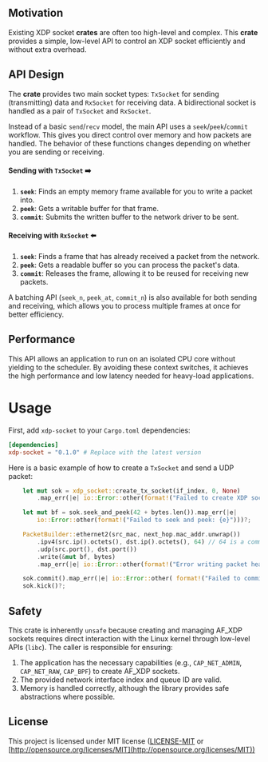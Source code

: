 ## Motivation

Existing XDP socket **crates** are often too high-level and complex. This **crate** provides a simple, low-level API to control an XDP socket efficiently and without extra overhead.

## API Design

The **crate** provides two main socket types: `TxSocket` for sending (transmitting) data and `RxSocket` for receiving data. A bidirectional socket is handled as a pair of `TxSocket` and `RxSocket`.

Instead of a basic `send`/`recv` model, the main API uses a `seek`/`peek`/`commit` workflow. This gives you direct control over memory and how packets are handled. The behavior of these functions changes depending on whether you are sending or receiving.

#### Sending with `TxSocket` ➡️
1.  **`seek`**: Finds an empty memory frame available for you to write a packet into.
2.  **`peek`**: Gets a writable buffer for that frame.
3.  **`commit`**: Submits the written buffer to the network driver to be sent.

#### Receiving with `RxSocket` ⬅️
1.  **`seek`**: Finds a frame that has already received a packet from the network.
2.  **`peek`**: Gets a readable buffer so you can process the packet's data.
3.  **`commit`**: Releases the frame, allowing it to be reused for receiving new packets.

A batching API (`seek_n`, `peek_at`, `commit_n`) is also available for both sending and receiving, which allows you to process multiple frames at once for better efficiency.

## Performance

This API allows an application to run on an isolated CPU core without yielding to the scheduler. By avoiding these context switches, it achieves the high performance and low latency needed for heavy-load applications.

# Usage

First, add `xdp-socket` to your `Cargo.toml` dependencies:

```toml
[dependencies]
xdp-socket = "0.1.0" # Replace with the latest version
```

Here is a basic example of how to create a `TxSocket` and send a UDP packet:

```rust
    let mut sok = xdp_socket::create_tx_socket(if_index, 0, None)
        .map_err(|e| io::Error::other(format!("Failed to create XDP socket: {e}")))?;

    let mut bf = sok.seek_and_peek(42 + bytes.len()).map_err(|e|
        io::Error::other(format!("Failed to seek and peek: {e}")))?;

    PacketBuilder::ethernet2(src_mac, next_hop.mac_addr.unwrap())
        .ipv4(src.ip().octets(), dst.ip().octets(), 64) // 64 is a common TTL
        .udp(src.port(), dst.port())
        .write(&mut bf, bytes)
        .map_err(|e| io::Error::other(format!("Error writing packet header: {e}")))?;

    sok.commit().map_err(|e| io::Error::other( format!("Failed to commit buffer in RX ring: {e}")))?;
    sok.kick()?;
```

## Safety

This crate is inherently `unsafe` because creating and managing AF_XDP sockets requires direct interaction with the Linux kernel through low-level APIs (`libc`). The caller is responsible for ensuring:

1.  The application has the necessary capabilities (e.g., `CAP_NET_ADMIN`, `CAP_NET_RAW`, `CAP_BPF`) to create AF_XDP sockets.
2.  The provided network interface index and queue ID are valid.
3.  Memory is handled correctly, although the library provides safe abstractions where possible.

## License

This project is licensed under MIT license ([LICENSE-MIT](LICENSE-MIT) or [http://opensource.org/licenses/MIT](http://opensource.org/licenses/MIT))
